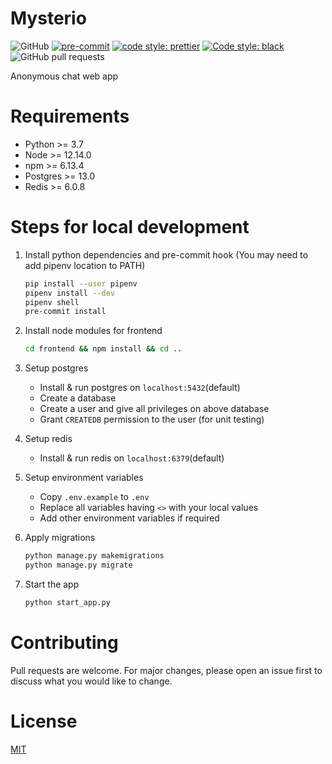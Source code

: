 
# Mysterio

![GitHub](https://img.shields.io/github/license/ravisumit33/Mysterio?color=dark%20green)
[![pre-commit](https://img.shields.io/badge/pre--commit-enabled-brightgreen?logo=pre-commit&logoColor=white)](https://github.com/pre-commit/pre-commit)
[![code style: prettier](https://img.shields.io/badge/code_style-prettier-ff69b4.svg?style=flat-square)](https://github.com/prettier/prettier)
[![Code style: black](https://img.shields.io/badge/code%20style-black-000000.svg)](https://github.com/psf/black)
![GitHub pull requests](https://img.shields.io/github/issues-pr/ravisumit33/Mysterio)

[comment]: <> (Add Dependency badge after merging code from dev to master)

Anonymous chat web app

# Requirements

- Python >= 3.7
- Node >= 12.14.0
- npm >= 6.13.4
- Postgres >= 13.0
- Redis >= 6.0.8

# Steps for local development

1. Install python dependencies and pre-commit hook
   (You may need to add pipenv location to PATH)

    ```sh
    pip install --user pipenv
    pipenv install --dev
    pipenv shell
    pre-commit install
    ```

2. Install node modules for frontend

    ```sh
    cd frontend && npm install && cd ..
    ```

3. Setup postgres
    - Install & run postgres on `localhost:5432`(default)
    - Create a database
    - Create a user and give all privileges on above database
    - Grant `CREATEDB` permission to the user (for unit testing)

4. Setup redis
    - Install & run redis on `localhost:6379`(default)

5. Setup environment variables
    - Copy `.env.example` to `.env`
    - Replace all variables having `<>` with your local values
    - Add other environment variables if required

6. Apply migrations

      ```sh
      python manage.py makemigrations
      python manage.py migrate
      ```

7. Start the app

    ```sh
    python start_app.py
    ```

# Contributing

Pull requests are welcome.
For major changes, please open an issue first to discuss what you would like to change.

# License

[MIT](https://choosealicense.com/licenses/mit/)
